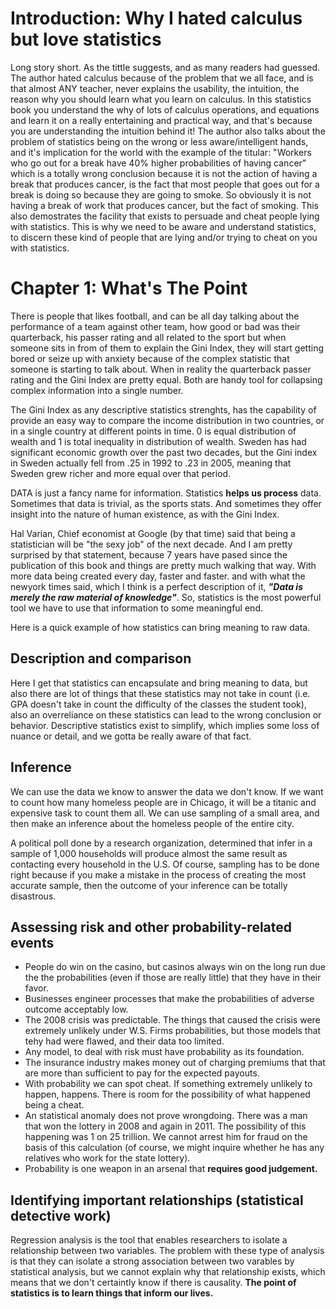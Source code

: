 # Introduction: Why I hated calculus but love statistics
Long story short. As the tittle suggests, and as many readers had guessed. The author hated calculus because of the problem that we all face, and is that almost ANY teacher, never explains the usability, the intuition, the reason why you should learn what you learn on calculus. In this statistics book you understand the why of lots of calculus operations, and equations and learn it on a really entertaining and practical way, and that's because you are understanding the intuition behind it! The author also talks about the problem of statistics being on the wrong or less aware/intelligent hands, and it's implication for the world with the example of the titular: "Workers who go out for a break have 40% higher probabilities of having cancer" which is a totally wrong conclusion because it is not the action of having a break that produces cancer, is the fact that most people that goes out for a break is doing so because they are going to smoke. So obviously it is not having a break of work that produces cancer, but the fact of smoking. This also demostrates the facility that exists to persuade and cheat people lying with statistics. This is why we need to be aware and understand statistics, to discern these kind of people that are lying and/or trying to cheat on you with statistics.

# Chapter 1: What's The Point
There is people that likes football, and can be all day talking about the performance of a team against other team, how good or bad was their quarterback, his passer rating and all related to the sport but when someone sits in from of them to explain the Gini Index, they will start getting bored or seize up with anxiety because of the complex statistic that someone is starting to talk about. When in reality the quarterback passer rating and the Gini Index are pretty equal. Both are handy tool for collapsing complex information into a single number. 

The Gini Index as any descriptive statistics strenghts, has the capability of provide an easy way to compare the income distribution in two countries, or in a single country at different points in time. 0 is equal distribution of wealth and 1 is total inequality in distribution of wealth. Sweden	has	had	significant	economic	growth over	the	past	two	decades,	but	the	Gini	index	in	Sweden	actually fell	from	.25	in 1992	to	.23	in	2005,	meaning	that	Sweden	grew	richer	and	more	equal	over	that period.

DATA is just a fancy name for information. Statistics **helps us process** data. Sometimes that data is trivial, as the sports stats. And sometimes they offer insight into the nature of human existence, as with the Gini Index.

Hal Varian, Chief economist at Google (by that time) said that being a statistician will be "the sexy job" of the next decade. And I am pretty surprised by that statement, because 7 years have pased since the publication of this book and things are pretty much walking that way. With more data being created every day, faster and faster. and with what the newyork times said, which I think is a perfect description of it, **_"Data is merely the raw material of knowledge"_**. So, statistics is the most powerful tool we have to use that information to some meaningful end.

Here is a quick example of how statistics can bring meaning to raw data.

## Description and comparison
Here I get that statistics can encapsulate and bring meaning to data, but also there are lot of things that these statistics may not take in count (i.e. GPA doesn't take in count the difficulty of the classes the student took), also an overreliance on these statistics can lead to the wrong conclusion or behavior. Descriptive statistics exist to simplify, which implies some loss of nuance or detail, and we gotta be really aware of that fact.

## Inference
We can use the data we know to answer the data we don't know. If we want to count how many homeless people are in Chicago, it will be a titanic and expensive task to count them all. We can use sampling of a small area, and then make an inference about the homeless people of the entire city. 

A political poll done by a research organization, determined that infer in a sample of 1,000 households will produce almost the same result as contacting every household in the U.S. Of course, sampling has to be done right because if you make a mistake in the process of creating the most accurate sample, then the outcome of your inference can be totally disastrous. 

## Assessing risk and other probability-related events
- People do win on the casino, but casinos always win on the long run due the the probabilities (even if those are really little) that they have in their favor. 
- Businesses engineer processes that make the probabilities of adverse outcome acceptably low.
- The 2008 crisis was predictable. The things that caused the crisis were extremely unlikely under W.S. Firms probabilities, but those models that tehy had were flawed, and their data too limited.
- Any model, to deal with risk must have probability as its foundation.
- The insurance industry makes money out of charging premiums that that are more than sufficient to pay for the expected payouts.
- With probability we can spot cheat. If something extremely unlikely to happen, happens. There is room for the possibility of what happened being a cheat.
- An statistical anomaly does not prove wrongdoing. There was a man that won the lottery in 2008 and again in 2011. The possibility of this happening was 1 on 25 trillion. We cannot arrest him for fraud on the basis of this calculation (of course, we might inquire whether he has any relatives who work for the state lottery). 
- Probability is one weapon in an arsenal that **requires good judgement.**

## Identifying important relationships (statistical detective work)
Regression analysis is the tool that enables researchers to isolate a relationship between two variables. The problem with these type of analysis is that they can isolate a strong association between two varables by statistical analysis, but we cannot explain why that relationship exists, which means that we don't certaintly know if there is causality. **The point of statistics is to learn things that inform our lives.**

